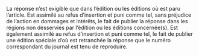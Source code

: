 La réponse n’est exigible que dans l’édition ou les éditions où est paru l’article. Est assimilé au refus d’insertion et puni comme tel, sans préjudice de l’action en dommages et intérêts, le fait de publier la réponse dans les régions non desservies par l’édition ou les éditions concernée(s).
Est également assimilé au refus d’insertion et puni comme tel, le fait de publier une édition spéciale d’où est retranchée la réponse que le numéro correspondant du journal est tenu de reproduire.